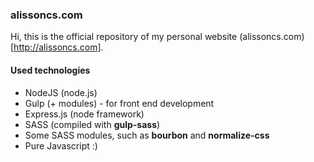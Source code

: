 ### alissoncs.com

Hi, this is the official repository of my personal website (alissoncs.com)[http://alissoncs.com].

#### Used technologies
* NodeJS (node.js)
* Gulp (+ modules) - for front end development
* Express.js (node framework)
* SASS (compiled with **gulp-sass**)
* Some SASS modules, such as **bourbon** and **normalize-css**
* Pure Javascript :)